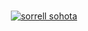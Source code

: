 <br>

<p align="center">
  <a href="https://sjsdevelopments.com" target="_blank" rel="me">
    <img
      src="https://en.bloggif.com/tmp/d20049f8d0a4e48249a93b4cc7bbcd22/text.gif?1603771480"
      alt="sorrell sohota "
    >
  </a>
</p>


<br>
